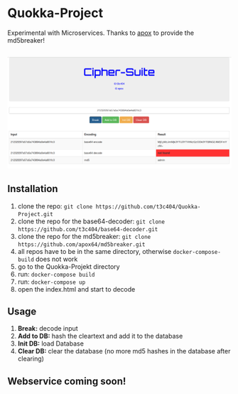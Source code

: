 # Quokka-Project
Experimental with Microservices. Thanks to [apox](https://github.com/apox64) to provide the md5breaker!

![alt text](https://github.com/t3c404/Quokka-Project/blob/master/png_files/frontend.png)
---

## Installation
1. clone the repo: `git clone https://github.com/t3c404/Quokka-Project.git`
2. clone the repo for the base64-decoder: `git clone https://github.com/t3c404/base64-decoder.git`
3. clone the repo for the md5breaker: `git clone https://github.com/apox64/md5breaker.git`
4. all repos have to be in the same directory, otherwise `docker-compose-build` does not work
5. go to the Quokka-Projekt directory
6. run: `docker-compose build`
6. run: `docker-compose up`
6. open the index.html and start to decode

## Usage

1. **Break:** decode input
2. **Add to DB:** hash the cleartext and add it to the database
3. **Init DB:** load Database
4. **Clear DB:** clear the database (no more md5 hashes in the database after clearing)

## Webservice coming soon!
